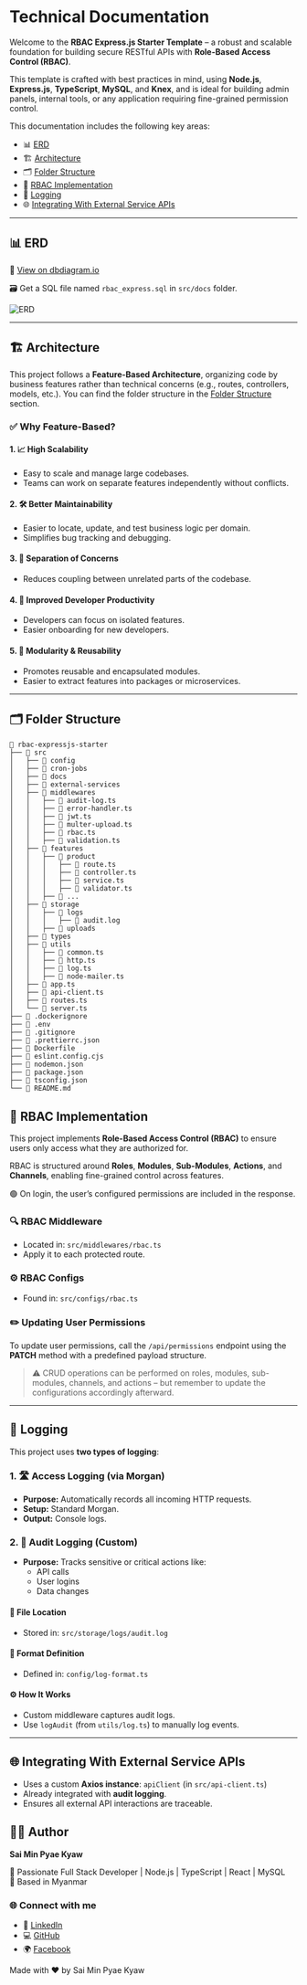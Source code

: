 # Technical Documentation

Welcome to the **RBAC Express.js Starter Template** – a robust and scalable foundation for building secure RESTful APIs with **Role-Based Access Control (RBAC)**.

This template is crafted with best practices in mind, using **Node.js**, **Express.js**, **TypeScript**, **MySQL**, and **Knex**, and is ideal for building admin panels, internal tools, or any application requiring fine-grained permission control.

This documentation includes the following key areas:

- 📊 [ERD](#erd)
- 🏗️ [Architecture](#architecture)
- 🗂️ [Folder Structure](#folder-structure)
- 🔐 [RBAC Implementation](#rbac-implementation)
- 📜 [Logging](#logging)
- 🌐 [Integrating With External Service APIs](#integrating-with-external-service-apis)

---

## 📊 ERD

🔗 [View on dbdiagram.io](https://dbdiagram.io/d/680675261ca52373f5c46e4d)

🗃️ Get a SQL file named `rbac_express.sql` in `src/docs` folder.

![ERD](./erd.png)

---

## 🏗️ Architecture

This project follows a **Feature-Based Architecture**, organizing code by business features rather than technical concerns (e.g., routes, controllers, models, etc.). You can find the folder structure in the [Folder Structure](#folder-structure) section.

### ✅ Why Feature-Based?

#### 1. 📈 **High Scalability**

- Easy to scale and manage large codebases.
- Teams can work on separate features independently without conflicts.

#### 2. 🛠️ **Better Maintainability**

- Easier to locate, update, and test business logic per domain.
- Simplifies bug tracking and debugging.

#### 3. 🧱 **Separation of Concerns**

- Reduces coupling between unrelated parts of the codebase.

#### 4. 🚀 **Improved Developer Productivity**

- Developers can focus on isolated features.
- Easier onboarding for new developers.

#### 5. 🧩 **Modularity & Reusability**

- Promotes reusable and encapsulated modules.
- Easier to extract features into packages or microservices.

---

## 🗂️ Folder Structure

```
📁 rbac-expressjs-starter
├── 📁 src
│   ├── 📁 config
│   ├── 📁 cron-jobs
│   ├── 📁 docs
│   ├── 📁 external-services
│   ├── 📁 middlewares
│   │   ├── 📝 audit-log.ts
│   │   ├── 📝 error-handler.ts
│   │   ├── 📝 jwt.ts
│   │   ├── 📝 multer-upload.ts
│   │   ├── 📝 rbac.ts
│   │   ├── 📝 validation.ts
│   ├── 📁 features
│   │   ├── 📁 product
│   │   │   ├── 📝 route.ts
│   │   │   ├── 📝 controller.ts
│   │   │   ├── 📝 service.ts
│   │   │   ├── 📝 validator.ts
│   │   ├── 📁 ...
│   ├── 📁 storage
│   │   ├── 📁 logs
│   │   │   ├── 📝 audit.log
│   │   ├── 📁 uploads
│   ├── 📁 types
│   ├── 📁 utils
│   │   ├── 📝 common.ts
│   │   ├── 📝 http.ts
│   │   ├── 📝 log.ts
│   │   ├── 📝 node-mailer.ts
│   ├── 📝 app.ts
│   ├── 📝 api-client.ts
│   ├── 📝 routes.ts
│   └── 📝 server.ts
├── 📝 .dockerignore
├── 📝 .env
├── 📝 .gitignore
├── 📝 .prettierrc.json
├── 📝 Dockerfile
├── 📝 eslint.config.cjs
├── 📝 nodemon.json
├── 📝 package.json
├── 📝 tsconfig.json
└── 📝 README.md

```

## 🔐 RBAC Implementation

This project implements **Role-Based Access Control (RBAC)** to ensure users only access what they are authorized for.

RBAC is structured around **Roles**, **Modules**, **Sub-Modules**, **Actions**, and **Channels**, enabling fine-grained control across features.

🟢 On login, the user’s configured permissions are included in the response.

### 🔍 RBAC Middleware

- Located in: `src/middlewares/rbac.ts`
- Apply it to each protected route.

### ⚙️ RBAC Configs

- Found in: `src/configs/rbac.ts`

### ✏️ Updating User Permissions

To update user permissions, call the `/api/permissions` endpoint using the **PATCH** method with a predefined payload structure.

> ⚠️ CRUD operations can be performed on roles, modules, sub-modules, channels, and actions – but remember to update the configurations accordingly afterward.

---

## 📜 Logging

This project uses **two types of logging**:

### 1. 🛣️ Access Logging (via Morgan)

- **Purpose:** Automatically records all incoming HTTP requests.
- **Setup:** Standard Morgan.
- **Output:** Console logs.

### 2. 🧾 Audit Logging (Custom)

- **Purpose:** Tracks sensitive or critical actions like:
  - API calls
  - User logins
  - Data changes

#### 📁 File Location

- Stored in: `src/storage/logs/audit.log`

#### 🧱 Format Definition

- Defined in: `config/log-format.ts`

#### ⚙️ How It Works

- Custom middleware captures audit logs.
- Use `logAudit` (from `utils/log.ts`) to manually log events.

---

## 🌐 Integrating With External Service APIs

- Uses a custom **Axios instance**: `apiClient` (in `src/api-client.ts`)
- Already integrated with **audit logging**.
- Ensures all external API interactions are traceable.

## 👨‍💻 Author

**Sai Min Pyae Kyaw**

💼 Passionate Full Stack Developer | Node.js | TypeScript | React | MySQL  
📍 Based in Myanmar

### 🌐 Connect with me

- 💼 [LinkedIn](https://www.linkedin.com/in/sai-min-pyae-kyaw-369005200/)
- 💻 [GitHub](https://github.com/MinPyaeKyaw)
- 🌍 [Facebook](https://www.facebook.com/minpyae.kyaw.73)

Made with ❤️ by Sai Min Pyae Kyaw
